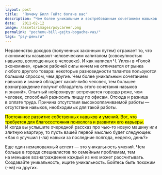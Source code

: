 ```yaml
---
layout: post
title:  "Почему Билл Гейтс богаче вас"
description: "Чем более уникальным и востребованным сочетанием навыков и знаний обладает психолог, тем большее вознаграждение он получает."
date:   2011-02-12			 
image: /assets/images/psycareer.png
permalink: "pochemu-bill-gejts-bogache-vas/"
tags: "psy-деньги"
---
```


<p>Неравенство доходов (полученных законным путем) отражает&nbsp;то, что экономисты называют человеческим капиталом (совокупностью навыков, воплощенных в&nbsp;человеке). И&nbsp;как написал Ч.&nbsp;Уилэн в&nbsp;«Голой экономике», «рынок рабочей силы ничем не&nbsp;отличается от&nbsp;рынка любого другого товара: некоторые разновидности талантов пользуются большим спросом, чем другие. Чем более уникальным сочетанием навыков и&nbsp;знаний обладает какой-либо человек, тем большее вознаграждение получит обладатель этого сочетания навыков и&nbsp;знаний». Опытный нейрохирург встречается гораздо реже, чем человек, способный разносить пиццу по&nbsp;офисам. Отсюда и&nbsp;разница в&nbsp;оплате труда. Причина отсутствия высокооплачиваемой работы&nbsp;— отсутствие навыков, необходимых для такой работы.</p>
<p><mark>Постоянное развитие собственных навыков и&nbsp;умений. Вот, что требуется для благосостояния психолога и&nbsp;развития его карьеры.</mark> И&nbsp;когда вы&nbsp;услышите очередной рассказ про чью-то новую машину или элитную квартиру, то&nbsp;пусть вашей первой мыслью будет следующее: «Как я&nbsp;улучшил (-ла) навыки за&nbsp;последние полгода, неделю, день?»</p>
<p>Еще один немаловажный аспект&nbsp;— это уникальность умений. Чем больше в&nbsp;городе специалистов по&nbsp;семейным проблемам, тем на&nbsp;меньшее вознаграждение каждый из&nbsp;них может рассчитывать. Создавайте уникальность, ищите уникальность. Бойтесь быть похожим (-ей) на&nbsp;других.</p>